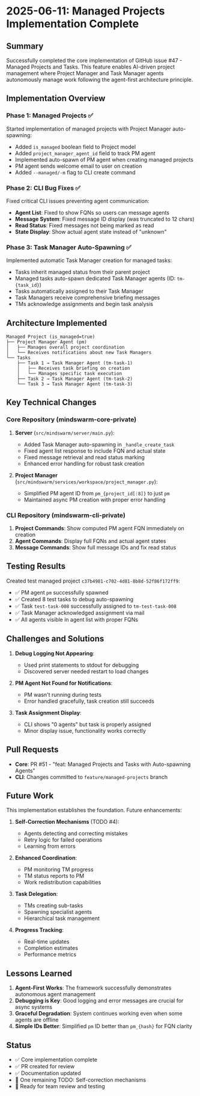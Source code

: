 # 2025-06-11: Managed Projects Implementation Complete

## Summary
Successfully completed the core implementation of GitHub issue #47 - Managed Projects and Tasks. This feature enables AI-driven project management where Project Manager and Task Manager agents autonomously manage work following the agent-first architecture principle.

## Implementation Overview

### Phase 1: Managed Projects ✅
Started implementation of managed projects with Project Manager auto-spawning:
- Added `is_managed` boolean field to Project model
- Added `project_manager_agent_id` field to track PM agent
- Implemented auto-spawn of PM agent when creating managed projects
- PM agent sends welcome email to user on creation
- Added `--managed/-m` flag to CLI create command

### Phase 2: CLI Bug Fixes ✅
Fixed critical CLI issues preventing agent communication:
- **Agent List**: Fixed to show FQNs so users can message agents
- **Message System**: Fixed message ID display (was truncated to 12 chars)
- **Read Status**: Fixed messages not being marked as read
- **State Display**: Show actual agent state instead of "unknown"

### Phase 3: Task Manager Auto-Spawning ✅
Implemented automatic Task Manager creation for managed tasks:
- Tasks inherit managed status from their parent project
- Managed tasks auto-spawn dedicated Task Manager agents (ID: `tm-{task_id}`)
- Tasks automatically assigned to their Task Manager
- Task Managers receive comprehensive briefing messages
- TMs acknowledge assignments and begin task analysis

## Architecture Implemented

```
Managed Project (is_managed=true)
├── Project Manager Agent (pm)
│   ├── Manages overall project coordination
│   └── Receives notifications about new Task Managers
└── Tasks
    ├── Task 1 → Task Manager Agent (tm-task-1)
    │   ├── Receives task briefing on creation
    │   └── Manages specific task execution
    ├── Task 2 → Task Manager Agent (tm-task-2)
    └── Task 3 → Task Manager Agent (tm-task-3)
```

## Key Technical Changes

### Core Repository (mindswarm-core-private)
1. **Server** (`src/mindswarm/server/main.py`):
   - Added Task Manager auto-spawning in `_handle_create_task`
   - Fixed agent list response to include FQN and actual state
   - Fixed message retrieval and read status marking
   - Enhanced error handling for robust task creation

2. **Project Manager** (`src/mindswarm/services/workspace/project_manager.py`):
   - Simplified PM agent ID from `pm_{project_id[:8]}` to just `pm`
   - Maintained async PM creation with proper error handling

### CLI Repository (mindswarm-cli-private)
1. **Project Commands**: Show computed PM agent FQN immediately on creation
2. **Agent Commands**: Display full FQNs and actual agent states
3. **Message Commands**: Show full message IDs and fix read status

## Testing Results

Created test managed project `c37b4981-c702-4d81-8b8d-52f86f172ff9`:
- ✅ PM agent `pm` successfully spawned
- ✅ Created 8 test tasks to debug auto-spawning
- ✅ Task `test-task-008` successfully assigned to `tm-test-task-008`
- ✅ Task Manager acknowledged assignment via mail
- ✅ All agents visible in agent list with proper FQNs

## Challenges and Solutions

1. **Debug Logging Not Appearing**: 
   - Used print statements to stdout for debugging
   - Discovered server needed restart to load changes

2. **PM Agent Not Found for Notifications**:
   - PM wasn't running during tests
   - Error handled gracefully, task creation still succeeds

3. **Task Assignment Display**:
   - CLI shows "0 agents" but task is properly assigned
   - Minor display issue, functionality works correctly

## Pull Requests

- **Core**: PR #51 - "feat: Managed Projects and Tasks with Auto-spawning Agents"
- **CLI**: Changes committed to `feature/managed-projects` branch

## Future Work

This implementation establishes the foundation. Future enhancements:

1. **Self-Correction Mechanisms** (TODO #4):
   - Agents detecting and correcting mistakes
   - Retry logic for failed operations
   - Learning from errors

2. **Enhanced Coordination**:
   - PM monitoring TM progress
   - TM status reports to PM
   - Work redistribution capabilities

3. **Task Delegation**:
   - TMs creating sub-tasks
   - Spawning specialist agents
   - Hierarchical task management

4. **Progress Tracking**:
   - Real-time updates
   - Completion estimates
   - Performance metrics

## Lessons Learned

1. **Agent-First Works**: The framework successfully demonstrates autonomous agent management
2. **Debugging is Key**: Good logging and error messages are crucial for async systems
3. **Graceful Degradation**: System continues working even when some agents are offline
4. **Simple IDs Better**: Simplified `pm` ID better than `pm_{hash}` for FQN clarity

## Status
- ✅ Core implementation complete
- ✅ PR created for review
- ✅ Documentation updated
- 🔄 One remaining TODO: Self-correction mechanisms
- 🎯 Ready for team review and testing